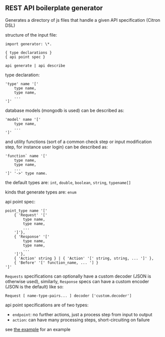 ## REST API boilerplate generator

Generates a directory of js files that handle a given API specification (Citron DSL)


structure of the input file:

```
import generator: \*.

{ type declarations }
{ api point spec }

api generate | api describe
```

type declaration:

```
'type' name '['
    type name,
    type name,
    ...
']'
```

database models (mongodb is used) can be described as:

```
'model' name '['
    type name,
    ...
']'
```

and utility functions (sort of a common check step or input modification step, for instance user login) can be described as:

```
'function` name '['
    type name,
    type name,
    ...
']' '->' type name.
```

the default types are: `int`, `double`, `boolean`, `string`, `typename[]`

kinds that generate types are: `enum`

api point spec:

```
point_type name '['
    { 'Request' '['
        type name,
        type name,
        ...
    ']'},
    { 'Response' '['
        type name,
        type name,
        ...
    ']'},
    { 'Action' string } | { 'Action' '[' string, string, ... ']' },
    { 'Before' '[' function_name, ... '] }
']'
```

`Requests` specifications can optionally have a custom decoder (JSON is otherwise used),
similarly, `Response` specs can have a custom encoder (JSON is the default) like so:

`Request [ name-type-pairs... ] decoder ['custom.decoder']`

api point specifications are of two types:

+ `endpoint`: no further actions, just a process step from input to output
+ `action`: can have many processing steps, short-circuiting on failure

see [the example](example/test.ctr) for an example
